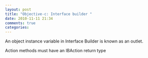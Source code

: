 ```yaml
---
layout: post
title: "Objective-c: Interface builder "
date: 2010-11-11 21:34
comments: true
categories: 
---
```


An object instance variable in Interface Builder is known as an outlet.


Action methods must have an IBAction return type


